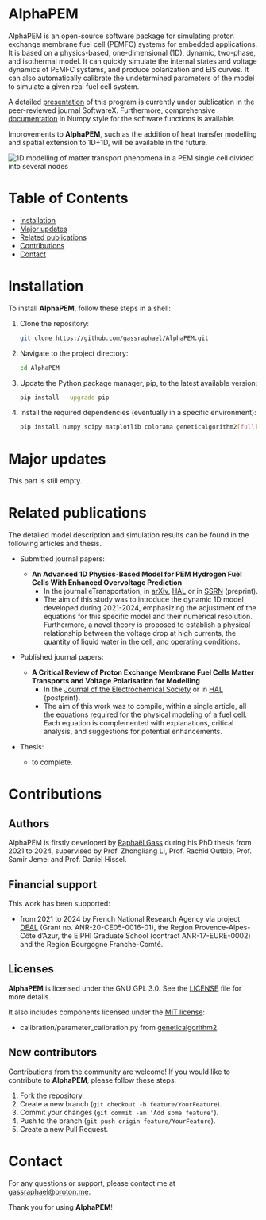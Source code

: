 # AlphaPEM

AlphaPEM is an open-source software package for simulating proton exchange membrane fuel cell (PEMFC) systems for embedded applications. It is based on a physics-based, one-dimensional (1D), dynamic, two-phase, and isothermal model. It can quickly simulate the internal states and voltage dynamics of PEMFC systems, and produce polarization and EIS curves. It can also automatically calibrate the undetermined parameters of the model to simulate a given real fuel cell system.

A detailed [presentation](https://doi.org/10.48550/arXiv.2407.12373) of this program is currently under publication in the peer-reviewed journal SoftwareX. Furthermore, comprehensive [documentation](https://gassraphael.github.io/AlphaPEM/) in Numpy style for the software functions is available.

Improvements to **AlphaPEM**, such as the addition of heat transfer modelling and spatial extension to 1D+1D, will be available in the future.

![1D modelling of matter transport phenomena in a PEM single cell divided into several nodes](docs/image/nodal_model.png "1D modelling of matter transport phenomena in a PEM single cell divided into several nodes")


# Table of Contents

- [Installation](#installation)
- [Major updates](#major-updates)
- [Related publications](#related-publications) 
- [Contributions](#contributions)
- [Contact](#contact)


# Installation

To install **AlphaPEM**, follow these steps in a shell:

1. Clone the repository:
    ```sh
    git clone https://github.com/gassraphael/AlphaPEM.git
    ```

2. Navigate to the project directory:
    ```sh
    cd AlphaPEM
    ```
    
3. Update the Python package manager, pip, to the latest available version:
    ```sh
    pip install --upgrade pip
    ```

4. Install the required dependencies (eventually in a specific environment):
    ```sh
    pip install numpy scipy matplotlib colorama geneticalgorithm2[full] ttkthemes
    ```
    

# Major updates

This part is still empty.


# Related publications

The detailed model description and simulation results can be found in the following articles and thesis.

- Submitted journal papers:
	- **An Advanced 1D Physics-Based Model for PEM Hydrogen Fuel Cells With Enhanced Overvoltage Prediction**
		- In the journal eTransportation, in [arXiv](https://doi.org/10.48550/arXiv.2404.07508), [HAL](https://hal.science/hal-04530852) or in [SSRN](http://dx.doi.org/10.2139/ssrn.4812343) (preprint).
		- The aim of this study was to introduce the dynamic 1D model developed during 2021-2024, emphasizing the adjustment of the equations for this specific model and their numerical resolution. Furthermore, a novel theory is proposed to establish a physical relationship between the voltage drop at high currents, the quantity of liquid water in the cell, and operating conditions.
	
- Published journal papers:
	- **A Critical Review of Proton Exchange Membrane Fuel Cells Matter Transports and Voltage Polarisation for Modelling**
		- In the [Journal of the Electrochemical Society](https://doi.org/10.1149/1945-7111/ad305a) or in [HAL](https://hal.science/hal-04493419) (postprint).
		- The aim of this work was to compile, within a single article, all the equations required for the physical modeling of a fuel cell. Each equation is complemented with explanations, critical analysis, and suggestions for potential enhancements.
		
- Thesis:
	- to complete.


# Contributions

## Authors

AlphaPEM is firstly developed by [Raphaël Gass](https://gassraphael.github.io/) during his PhD thesis from 2021 to 2024, supervised by Prof. Zhongliang Li, Prof. Rachid Outbib, Prof. Samir Jemei and Prof. Daniel Hissel.
    
## Financial support

This work has been supported:

- from 2021 to 2024 by French National Research Agency via project [DEAL](https://deal.lis-lab.fr/) (Grant no. ANR-20-CE05-0016-01), the Region Provence-Alpes-Côte d’Azur, the EIPHI Graduate School (contract ANR-17-EURE-0002) and the Region Bourgogne Franche-Comté.

## Licenses

**AlphaPEM** is licensed under the GNU GPL 3.0. See the [LICENSE](LICENSE) file for more details. 

It also includes components licensed under the [MIT license](calibration/LICENSE-MIT):

- calibration/parameter_calibration.py from [geneticalgorithm2](https://github.com/PasaOpasen/geneticalgorithm2). 

## New contributors

Contributions from the community are welcome! If you would like to contribute to **AlphaPEM**, please follow these steps:

1. Fork the repository.
2. Create a new branch (`git checkout -b feature/YourFeature`).
3. Commit your changes (`git commit -am 'Add some feature'`).
4. Push to the branch (`git push origin feature/YourFeature`).
5. Create a new Pull Request.


# Contact

For any questions or support, please contact me at [gassraphael@proton.me](mailto:gassraphael@proton.me).

Thank you for using **AlphaPEM**!

